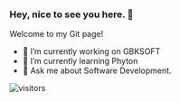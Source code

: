 ### Hey, nice to see you here. 👋

Welcome to my Git page!

- 🔭 I’m currently working on GBKSOFT
- 🌱 I’m currently learning Phyton
- 💬 Ask me about Software Development.

![visitors](https://visitor-badge.laobi.icu/badge?page_id=ped4enko.visitor-badge)
